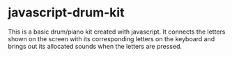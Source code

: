 # javascript-drum-kit
This is a basic drum/piano kit created with javascript.
It connects the letters shown on the screen with its corresponding letters on the keyboard and brings out its allocated sounds when the letters are pressed.
